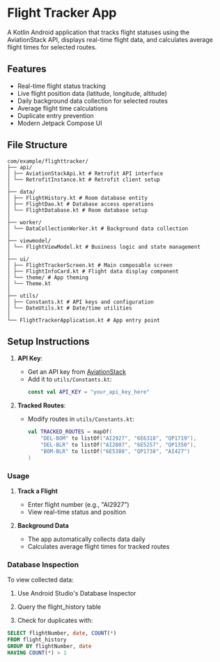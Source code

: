 # Flight Tracker App

A Kotlin Android application that tracks flight statuses using the AviationStack API, displays real-time flight data, and calculates average flight times for selected routes.

## Features

- Real-time flight status tracking
- Live flight position data (latitude, longitude, altitude)
- Daily background data collection for selected routes
- Average flight time calculations
- Duplicate entry prevention
- Modern Jetpack Compose UI

## File Structure
```
com/example/flighttracker/
├── api/
│ ├── AviationStackApi.kt # Retrofit API interface
│ └── RetrofitInstance.kt # Retrofit client setup
│
├── data/
│ ├── FlightHistory.kt # Room database entity
│ ├── FlightDao.kt # Database access operations
│ └── FlightDatabase.kt # Room database setup
│
├── worker/
│ └── DataCollectionWorker.kt # Background data collection
│
├── viewmodel/
│ └── FlightViewModel.kt # Business logic and state management
│
├── ui/
│ ├── FlightTrackerScreen.kt # Main composable screen
│ ├── FlightInfoCard.kt # Flight data display component
│ └── theme/ # App theming
│ └── Theme.kt
│
├── utils/
│ ├── Constants.kt # API keys and configuration
│ └── DateUtils.kt # Date/time utilities
│
└── FlightTrackerApplication.kt # App entry point
```



## Setup Instructions

1. **API Key**:
   - Get an API key from [AviationStack](https://aviationstack.com/)
   - Add it to `utils/Constants.kt`:
     ```kotlin
     const val API_KEY = "your_api_key_here"
     ```

2. **Tracked Routes**:
   - Modify routes in `utils/Constants.kt`:
     ```kotlin
     val TRACKED_ROUTES = mapOf(
         "DEL-BOM" to listOf("AI2927", "6E6318", "QP1719"),
         "DEL-BLR" to listOf("AI2807", "6E5257", "QP1350"),
         "BOM-BLR" to listOf("6E5388", "QP1738", "AI427")
     )
     ```

### Usage

1. **Track a Flight**
   - Enter flight number (e.g., "AI2927")
   - View real-time status and position

2. **Background Data**
   - The app automatically collects data daily
   - Calculates average flight times for tracked routes


### Database Inspection
To view collected data:

1. Use Android Studio's Database Inspector

2. Query the flight_history table

3. Check for duplicates with:
```sql
SELECT flightNumber, date, COUNT(*) 
FROM flight_history 
GROUP BY flightNumber, date 
HAVING COUNT(*) > 1
```

